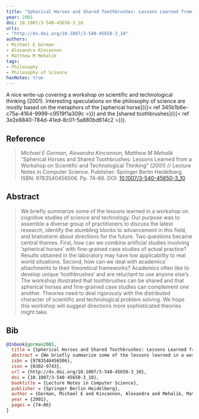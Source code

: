 ```yaml
---
title: "Spherical Horses and Shared Toothbrushes: Lessons Learned from a Workshop on Scientific and Technological Thinking"
year: 2001
doi: 10.1007/3-540-45650-3_10
urls:
- "http://dx.doi.org/10.1007/3-540-45650-3_10"
authors:
- Michael E Gorman
- Alexandra Kincannon
- Matthew M Mehalik
tags:
- Philosophy
- Philosophy of Science
hasNotes: true
---
```


A nice write-up covering a workshop on scientific and technological thinking (2001).
Interesting speculations on the philosophy of science are mostly based on the metaphors of
  the [spherical horse]({{< ref 345b1b6e-c75a-4164-9999-c9519f1a309c >}}) and
  the [shared toothbrushes]({{< ref 3e2e8840-784d-41ed-8c01-5a880bd614c2 >}}).

## Reference

> <i>Michael E Gorman, Alexandra Kincannon, Matthew M Mehalik</i> “Spherical Horses and Shared Toothbrushes: Lessons Learned from a Workshop on Scientific and Technological Thinking” (2001) // Lecture Notes in Computer Science. Publisher: Springer Berlin Heidelberg. ISBN:&nbsp;9783540456506. Pp.&nbsp;74–86. DOI:&nbsp;<a href='https://doi.org/10.1007/3-540-45650-3_10'>10.1007/3-540-45650-3_10</a>

## Abstract

> We briefly summarize some of the lessons learned in a workshop on cognitive studies of science and technology. Our purpose was to assemble a diverse group of practitioners to discuss the latest research, identify the stumbling blocks to advancement in this field, and brainstorm about directions for the future. Two questions became central themes. First, how can we combine artificial studies involving ‘spherical horses’ with fine-grained case studies of actual practice? Results obtained in the laboratory may have low applicability to real world situations. Second, how can we deal with academics’ attachments to their theoretical frameworks? Academics often like to develop unique ‘toothbrushes‘ and are reluctant to use anyone else’s. The workshop illustrated that toothbrushes can be shared and that spherical horses and fine-grained case studies can complement one another. Theories need to deal rigorously with the distributed character of scientific and technological problem solving. We hope this workshop will suggest directions more sophisticated theories might take.

## Bib

```bib
@Inbook{gorman2001,
  title = {Spherical Horses and Shared Toothbrushes: Lessons Learned from a Workshop on Scientific and Technological Thinking},
  abstract = {We briefly summarize some of the lessons learned in a workshop on cognitive studies of science and technology. Our purpose was to assemble a diverse group of practitioners to discuss the latest research, identify the stumbling blocks to advancement in this field, and brainstorm about directions for the future. Two questions became central themes. First, how can we combine artificial studies involving ‘spherical horses’ with fine-grained case studies of actual practice? Results obtained in the laboratory may have low applicability to real world situations. Second, how can we deal with academics’ attachments to their theoretical frameworks? Academics often like to develop unique ‘toothbrushes‘ and are reluctant to use anyone else’s. The workshop illustrated that toothbrushes can be shared and that spherical horses and fine-grained case studies can complement one another. Theories need to deal rigorously with the distributed character of scientific and technological problem solving. We hope this workshop will suggest directions more sophisticated theories might take.},
  isbn = {9783540456506},
  issn = {0302-9743},
  url = {http://dx.doi.org/10.1007/3-540-45650-3_10},
  doi = {10.1007/3-540-45650-3_10},
  booktitle = {Lecture Notes in Computer Science},
  publisher = {Springer Berlin Heidelberg},
  author = {Gorman, Michael E and Kincannon, Alexandra and Mehalik, Matthew M},
  year = {2001},
  pages = {74–86}
}
```

